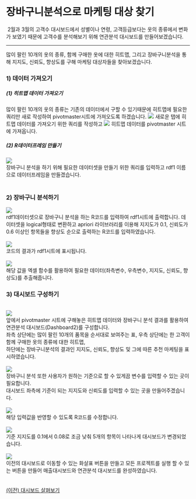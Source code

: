 
# 장바구니분석으로 마케팅 대상 찾기


&nbsp;2월과 3월의 고객수 대시보드에서 성별이나 연령, 고객등급보다는 옷의 종류에서 변화가 보였기 때문에 고객수를 분석해보기 위해 연관분석 대시보드를 만들어보겠습니다.

---

많이 팔린 10개의 옷의 종류, 함께 구매한 옷에 대한 히트맵, 그리고 장바구니분석을 통해 지지도, 신뢰도, 향상도를 구해 마케팅 대상자들을 찾아보겠습니다.

<h3>1) 데이터 가져오기</h3>
<h5>(1) 히트맵 데이터 가져오기</h5>
많이 팔린 10개의 옷의 종류는 기존의 데이터에서 구할 수 있기때문에 히트맵에 필요한 쿼리만 새로 작성하여 pivotmaster시트에 가져오도록 하겠습니다.
<img src="https://user-images.githubusercontent.com/57983744/203888283-5bb30db7-1042-44dc-9cfd-3a8d19a29ee8.png">
새로운 탭에 히트맵 데이터를 가져오기 위한 쿼리를 작성하고 
<img src="https://user-images.githubusercontent.com/57983744/203888421-350e8b00-bffa-4ce5-a255-c8abd8e64ecb.png">
히트맵 데이터를 pivotmaster 시트에 가져옵니다.
<h5>(2) R데이터프레임 만들기</h5>

<img src="https://user-images.githubusercontent.com/57983744/203899615-f044dc69-362a-49da-aab7-6a0c25f6222d.png"><br>
장바구니 분석을 하기 위해 필요한 데이터셋을 만들기 위한 쿼리를 입력하고 rdf1 이름으로 데이터프레임을 만들겠습니다.<br>
<br>
<h3>2) 장바구니 분석하기</h3>
<img src="https://user-images.githubusercontent.com/57983744/203901007-af4e6d0c-4f02-414c-8e36-ab85406c4009.png"><br>
rdf1데이터셋으로 장바구니 분석을 하는 R코드를 입력하여 rdf1시트에 출력합니다.
데이터셋을 logical형태로 변환하고 apriori 라이브러리를 이용해 지지도가 0.1, 신뢰도가 0.6 이상인 항목들을 향상도 순으로 출력하는 R코드를 입력하였습니다.
<br><br>
<img src="https://user-images.githubusercontent.com/57983744/203901118-21eed28b-d401-4bfc-9c29-90c160d1273f.png">
<br>
코드의 결과가 rdf1시트에 표시됩니다.
<br><br>
<img src="https://user-images.githubusercontent.com/57983744/203902177-a23d4365-9ac6-4450-a2b1-42215fb5ab6e.png">
<br>
해당 값을 엑셀 함수를 활용하여 필요한 데이터(좌측변수, 우측변수, 지지도, 신뢰도, 향상도)를 추출해줍니다.
<h3>3) 대시보드 구성하기</h3>
<br>
<img src="https://user-images.githubusercontent.com/57983744/203902387-5dcf9efb-7d8b-4ead-89d9-276c148f493c.png">
<br>
앞에서 pivotmaster 시트에 구해놓은 히트맵 데이터와 장바구니 분석 결과를 활용하여 연관분석 대시보드(Dashboard2)를 구성합니다.<br>
좌측 상단에는 많이 팔린 10개의 품목을 순서대로 보여주는 표, 우측 상단에는 한 고객이 함께 구매한 옷의 종류에 대한 히트맵, <br>하단에는 장바구니분석의 결과인 지지도, 신뢰도, 향상도 및 그에 따른 추천 마케팅을 표시하였습니다.
<br><br>
<img src="https://user-images.githubusercontent.com/57983744/203902546-e138bb59-2a1a-4a69-a1fe-e81b29630553.png">
<br>
장바구니 분석 또한 사용자가 원하는 기준으로 할 수 있게끔 변수를 입력할 수 있는 곳이 필요합니다.<br>대시보드 좌측에 기준이 되는 지지도와 신뢰도를 입력할 수 있는 곳을 만들어주겠습니다. 
<br><br>
<img src="https://user-images.githubusercontent.com/57983744/203910470-27657c68-5f8e-482c-a810-cdbfe3ae0e37.png">
<br>
해당 입력값을 반영할 수 있도록 R코드를 수정합니다.<br><br>
<img src="https://user-images.githubusercontent.com/57983744/203902615-f900dedc-6060-4051-b8da-4d9226e2fcff.png">
<br>
기준 지지도를 0.1에서 0.08로 조금 낮춰 5개의 항목이 나타나게 대시보드가 변경되었습니다.
<br><br>
<img src="https://user-images.githubusercontent.com/57983744/203902734-f9c2cb35-3209-4acc-b3fa-63d43c619fcd.png">
<br>
이전의 대시보드로 이동할 수 있는 화살표 버튼을 만들고 모든 프로젝트를 실행 할 수 있는 버튼을 만들어 매출대시보드와 연관분석 대시보드를 완성하였습니다.
<br><br><br>
<a href="/XLIG/2.사용자매뉴얼/3.데이터 분석 해보기/2.대시보드 살펴보기/">(이전) 대시보드 살펴보기</a>